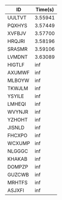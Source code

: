 |ID|Time(s)|
|-|-|
|UULTVT|3.55941|
|PQXHYS|3.57449|
|XVFBJV|3.57700|
|HRQJRI|3.58196|
|SRASMR|3.59106|
|LVMDNT|3.63089|
|HIGTLF|inf|
|AXUMWF|inf|
|MLBOYW|inf|
|TKWJLM|inf|
|YSYILE|inf|
|LMHEQI|inf|
|WVYNJR|inf|
|YZHOHT|inf|
|JISNLD|inf|
|FHCXPO|inf|
|WCXUMP|inf|
|NLGGGC|inf|
|KHAKAB|inf|
|DOMPZP|inf|
|GUZCWB|inf|
|MRHTFS|inf|
|ASJXFI|inf|
